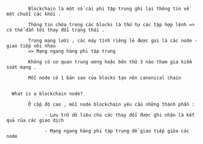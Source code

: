 

            Blockchain là một sổ cái phi tập trung ghi lại thông tin về một chuỗi các khối .
      
            Thông tin chứa trong các blocks là thứ tự các tập hợp lệnh => có thể dẫn tới thay đổi trạng thái .
      
            Trong mạng lưới , các máy tính riêng lẻ được gọi là các node - giao tiếp với nhau 
            => Mạng ngang hàng phi tập trung
      
            Không có cơ quan trung ương hoặc bên thứ 3 nào tham gia kiểm soát mạng . 
      
            Mỗi node có 1 bản sao của blocks tạo nên canonical chain 
      
      
      What is a blockchain node?
            
            Ở cấp độ cao , mỗi node blockchain yêu cầu những thành phần :
                  
                  - Lưu trữ dữ liệu cho các thay đổi được ghi nhận là kết quả của các giao dịch 
      
                  - Mạng ngang hàng phi tập trung để giao tiếp giữa các node 
                  
                  
      



